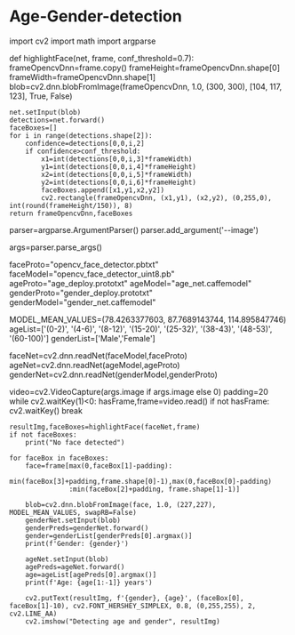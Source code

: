 # Age-Gender-detection
import cv2
import math
import argparse

def highlightFace(net, frame, conf_threshold=0.7):
    frameOpencvDnn=frame.copy()
    frameHeight=frameOpencvDnn.shape[0]
    frameWidth=frameOpencvDnn.shape[1]
    blob=cv2.dnn.blobFromImage(frameOpencvDnn, 1.0, (300, 300), [104, 117, 123], True, False)

    net.setInput(blob)
    detections=net.forward()
    faceBoxes=[]
    for i in range(detections.shape[2]):
        confidence=detections[0,0,i,2]
        if confidence>conf_threshold:
            x1=int(detections[0,0,i,3]*frameWidth)
            y1=int(detections[0,0,i,4]*frameHeight)
            x2=int(detections[0,0,i,5]*frameWidth)
            y2=int(detections[0,0,i,6]*frameHeight)
            faceBoxes.append([x1,y1,x2,y2])
            cv2.rectangle(frameOpencvDnn, (x1,y1), (x2,y2), (0,255,0), int(round(frameHeight/150)), 8)
    return frameOpencvDnn,faceBoxes


parser=argparse.ArgumentParser()
parser.add_argument('--image')

args=parser.parse_args()

faceProto="opencv_face_detector.pbtxt"
faceModel="opencv_face_detector_uint8.pb"
ageProto="age_deploy.prototxt"
ageModel="age_net.caffemodel"
genderProto="gender_deploy.prototxt"
genderModel="gender_net.caffemodel"

MODEL_MEAN_VALUES=(78.4263377603, 87.7689143744, 114.895847746)
ageList=['(0-2)', '(4-6)', '(8-12)', '(15-20)', '(25-32)', '(38-43)', '(48-53)', '(60-100)']
genderList=['Male','Female']

faceNet=cv2.dnn.readNet(faceModel,faceProto)
ageNet=cv2.dnn.readNet(ageModel,ageProto)
genderNet=cv2.dnn.readNet(genderModel,genderProto)

video=cv2.VideoCapture(args.image if args.image else 0)
padding=20
while cv2.waitKey(1)<0:
    hasFrame,frame=video.read()
    if not hasFrame:
        cv2.waitKey()
        break

    resultImg,faceBoxes=highlightFace(faceNet,frame)
    if not faceBoxes:
        print("No face detected")

    for faceBox in faceBoxes:
        face=frame[max(0,faceBox[1]-padding):
                   min(faceBox[3]+padding,frame.shape[0]-1),max(0,faceBox[0]-padding)
                   :min(faceBox[2]+padding, frame.shape[1]-1)]

        blob=cv2.dnn.blobFromImage(face, 1.0, (227,227), MODEL_MEAN_VALUES, swapRB=False)
        genderNet.setInput(blob)
        genderPreds=genderNet.forward()
        gender=genderList[genderPreds[0].argmax()]
        print(f'Gender: {gender}')

        ageNet.setInput(blob)
        agePreds=ageNet.forward()
        age=ageList[agePreds[0].argmax()]
        print(f'Age: {age[1:-1]} years')

        cv2.putText(resultImg, f'{gender}, {age}', (faceBox[0], faceBox[1]-10), cv2.FONT_HERSHEY_SIMPLEX, 0.8, (0,255,255), 2, cv2.LINE_AA)
        cv2.imshow("Detecting age and gender", resultImg)
